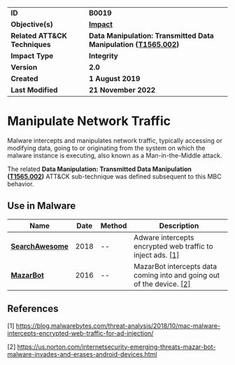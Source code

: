 <table>
<tr>
<td><b>ID</b></td>
<td><b>B0019</b></td>
</tr>
<tr>
<td><b>Objective(s)</b></td>
<td><b><a href="../impact">Impact</a></b></td>
</tr>
<tr>
<td><b>Related ATT&CK Techniques</b></td>
<td><b>Data Manipulation: Transmitted Data Manipulation (<a href="https://attack.mitre.org/techniques/T1565/002/">T1565.002</a>)</b></td>
</tr>
<tr>
<td><b>Impact Type</b></td>
<td><b>Integrity</b></td>
</tr>
<tr>
<td><b>Version</b></td>
<td><b>2.0</b></td>
</tr>
<tr>
<td><b>Created</b></td>
<td><b>1 August 2019</b></td>
</tr>
<tr>
<td><b>Last Modified</b></td>
<td><b>21 November 2022</b></td>
</tr>
</table>


# Manipulate Network Traffic

Malware intercepts and manipulates network traffic, typically accessing or modifying data, going to or originating from the system on which the malware instance is executing, also known as a Man-in-the-Middle attack.

The related **Data Manipulation: Transmitted Data Manipulation ([T1565.002](https://attack.mitre.org/techniques/T1565/002/))** ATT&CK sub-technique was defined subsequent to this MBC behavior.

## Use in Malware

|Name|Date|Method|Description|
|---|---|---|---|
|[**SearchAwesome**](../xample-malware/searchawesome.md)|2018|--|Adware intercepts encrypted web traffic to inject ads. [[1]](#1)|
|[**MazarBot**](../xample-malware/mazarbot.md)|2016|--|MazarBot intercepts data coming into and going out of the device. [[2]](#2)|


## References

<a name="1">[1]</a> https://blog.malwarebytes.com/threat-analysis/2018/10/mac-malware-intercepts-encrypted-web-traffic-for-ad-injection/

<a name="2">[2]</a> https://us.norton.com/internetsecurity-emerging-threats-mazar-bot-malware-invades-and-erases-android-devices.html
